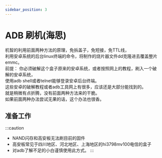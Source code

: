 ```yaml
---
sidebar_position: 3
---
```


# ADB 刷机(海思)

机智的利用前面两种方法的原理，免拆盖子，免短接，免TTL线，  
利用安卓系统的后台linux终端的命令，将制作的烧片器文件dd克隆进去覆盖整片emmc。  
前提：
你必须破解这个盒子原来的安卓系统，或者按照网上的教程，刷入一个破解的安卓系统，  
使用adb shell或者telnet能够登录安卓后台终端。  
这些安卓的破解教程或者adb工具网上有很多，应该还是大部分能找到的。  
就是稍微有点折腾，没有前面两种方法来的干脆。  
如果前面两种办法尝试无果的话，这个办法也很香。  


## 准备工作

:::caution

- NAND闪存和高安板无法刷目前的固件
- 高安板常见于四川地区、河北地区、上海地区的hi3798mv100电信的盒子
- 对adb了解不足的小白谨慎使用此方式。
:::